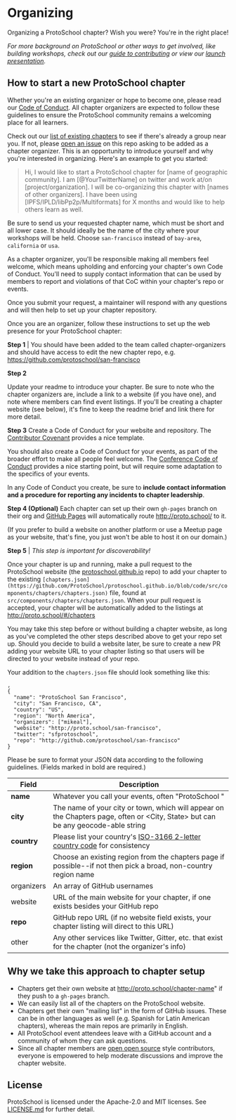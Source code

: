 # Organizing

Organizing a ProtoSchool chapter? Wish you were? You're in the right place!

_For more background on ProtoSchool or other ways to get involved, like building workshops, check out our [guide to contributing](https://github.com/protoschool/organizing/blob/master/CONTRIBUTING.md) or view our [launch presentation](https://github.com/protoschool/organizing/blob/master/presentations/ProtoSchool_Launch_Preso_2019-01-14.pdf)._

## How to start a new ProtoSchool chapter

Whether you're an existing organizer or hope to become one, please read our [Code of Conduct](https://github.com/protoschool/organizing/blob/master/CODE_OF_CONDUCT.md). All chapter organizers are expected to follow these guidelines to ensure the ProtoSchool community remains a welcoming place for all learners.

Check out our [list of existing chapters](https://proto.school/#/chapters) to see if there's already a group near you. If not, please [open an issue](https://github.com/ProtoSchool/organizing/issues/new?assignees=terichadbourne&labels=new-chapter&template=new-chapter-request.md&title=New+Chapter+Request+-+%5BLocation%5D) on this repo asking to be added as a chapter organizer. This is an opportunity to introduce yourself and why you're interested in organizing. Here's an example to get you started:

>Hi, I would like to start a ProtoSchool chapter for [name of geographic community]. I am [@YourTwitterName] on twitter and work at/on [project/organization]. I will be co-organizing this chapter with [names of other organizers]. I have been using [IPFS/IPLD/libPp2p/Multiformats] for X months and would like to help others learn as well.

Be sure to send us your requested chapter name, which must be short and all lower case. It should ideally be the name of the city where your workshops will be held. Choose `san-francisco` instead of `bay-area`, `california` or `usa`.

As a chapter organizer, you'll be responsible making all members feel welcome, which means upholding and enforcing your chapter's own Code of Conduct. You'll need to supply contact information that can be used by members to report and violations of that CoC within your chapter's repo or events.

Once you submit your request, a maintainer will respond with any questions and will then help to set up your chapter repository.

Once you are an organizer, follow these instructions to set up the web presence for your ProtoSchool chapter:

**Step 1** | You should have been added to the team called chapter-organizers and should have access to edit the new chapter repo, e.g. https://github.com/protoschool/san-francisco

**Step 2**

Update your readme to introduce your chapter. Be sure to note who the chapter organizers are, include a link to a website (if you have one), and note where members can find event listings. If you'll be creating a chapter website (see below), it's fine to keep the readme brief and link there for more detail.

**Step 3**
Create a Code of Conduct for your website and repository. The [Contributor Covenant](https://www.contributor-covenant.org/) provides a nice template.

You should also create a Code of Conduct for your events, as part of the broader effort
to make all people feel welcome. The [Conference Code of Conduct](http://confcodeofconduct.com/)
provides a nice starting point, but will require some adaptation to the specifics
of your events.

In any Code of Conduct you create, be sure to **include contact information and a procedure for
reporting any incidents to chapter leadership**.

**Step 4 (Optional)**
Each chapter can set up their own `gh-pages` branch on their org and [GitHub Pages](https://help.github.com/categories/github-pages-basics/) will automatically route http://proto.school/<reponame> to it.

(If you prefer to build a website on another platform or use a Meetup page as your website, that's fine, you just won't be able to host it on our domain.)


**Step 5** | _This step is important for discoverability!_

Once your chapter is up and running, make a pull request to the ProtoSchool website (the [protoschool.github.io](https://github.com/ProtoSchool/protoschool.github.io) repo)
to add your chapter to the existing `[chapters.json](https://github.com/ProtoSchool/protoschool.github.io/blob/code/src/components/chapters/chapters.json)` file, found at `src/components/chapters/chapters.json`.
When your pull request is accepted, your chapter will be automatically added to the listings at http://proto.school/#/chapters

You may take this step before or without building a chapter website, as long as you've completed the other
steps described above to get your repo set up. Should you decide to build a website later, be sure to create a new PR adding your website URL to your chapter listing so that users will be directed to your website instead of your repo.

Your addition to the `chapters.json` file should look something like this:

```
,
{
  "name": "ProtoSchool San Francisco",
  "city": "San Francisco, CA",
  "country": "US",
  "region": "North America",
  "organizers": ["mikeal"],
  "website": "http://proto.school/san-francisco",
  "twitter": "sfprotoschool",
  "repo": "http://github.com/protoschool/san-francisco"
}
```
Please be sure to format your JSON data according to the following guidelines. (Fields marked in bold are required.)

| Field | Description |
| --- | --- |
| **name** | Whatever you call your events, often "ProtoSchool <City> " |
| **city**	 | The name of your city or town, which will appear on the Chapters page, often <City> or <City, State> but can be any geocode-able string |
| **country**	 |  Please list your country's [ISO-3166 2-letter country code](https://en.wikipedia.org/wiki/ISO_3166-2) for consistency |
| **region**  |  Choose an existing region from the chapters page if possible--if not then pick a broad, non-country region name |
| organizers  | An array of GitHub usernames  |
| website  |  URL of the main website for your chapter, if one exists besides your GitHub repo |
| **repo** |  GitHub repo URL (if no website field exists, your chapter listing will direct to this URL)|
| other   | Any other services like Twitter, Gitter, etc. that exist for the chapter (not the organizer's info)  |


## Why we take this approach to chapter setup
- Chapters get their own website at http://proto.school/chapter-name" if they push to a `gh-pages` branch.
- We can easily list all of the chapters on the ProtoSchool website.
- Chapters get their own "mailing list" in the form of GitHub issues. These can be in other languages as well (e.g. Spanish for Latin American chapters), whereas the main repos are primarily in English.
- All ProtoSchool event attendees leave with a GitHub account and a community of whom they can ask questions.
- Since all chapter members are [open open source](https://github.com/Level/community/blob/master/CONTRIBUTING.md) style contributors, everyone is empowered to help moderate discussions and improve the chapter website.


## License
ProtoSchool is licensed under the Apache-2.0 and MIT licenses. See [LICENSE.md](https://github.com/protoschool/organizing/blob/master/LICENSE.md) for further detail.
